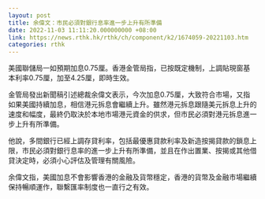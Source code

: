 ```yaml
---
layout: post
title: 余偉文：市民必須對銀行息率進一步上升有所準備
date: 2022-11-03 11:11:20.000000000 +08:00
link: https://news.rthk.hk/rthk/ch/component/k2/1674059-20221103.htm
categories: rthk
---
```


美國聯儲局一如預期加息0.75厘。香港金管局指，已按既定機制，上調貼現窗基本利率0.75厘，加至4.25厘，即時生效。

金管局發出新聞稿引述總裁余偉文表示，今次加息0.75厘，大致符合市場，又指如果美國持續加息，相信港元拆息會繼續上升。雖然港元拆息跟隨美元拆息上升的速度和幅度，最終仍取決於本地市場港元資金的供求，但市民必須對港元拆息進一步上升有所準備。

他說，多間銀行已經上調存貸利率，包括最優惠貸款利率及新造按揭貸款的鎖息上限，市民必須對銀行息率的進一步上升有所準備，並且在作出置業、按揭或其他借貸決定時，必須小心評估及管理有關風險。

余偉文指，美國加息不會影響香港的金融及貨幣穩定，香港的貨幣及金融市場繼續保持暢順運作，聯繫匯率制度也一直行之有效。
